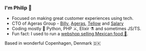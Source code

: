 ### I'm Philip 👋

- Focused on making great customer experiences using tech.
- CTO of Ageras Group - [Billy](https://billy.dk), [Ageras](https://ageras.com), [Tellow](https://tellow.nl) and [Salary](https://salary.dk)
- Coding mostly 🐍 Python, PHP ⚔️, Elixir ⚗️ and sometimes JS/TS.
- Fun fact: I used to run a [webshop selling Mexican food 🌮](https://www.tacokongen.dk).

Based in wonderful Copenhagen, Denmark 🇩🇰
